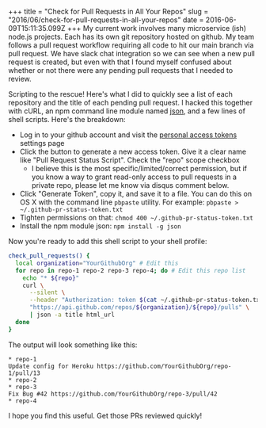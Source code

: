 +++
title = "Check for Pull Requests in All Your Repos"
slug = "2016/06/check-for-pull-requests-in-all-your-repos"
date = 2016-06-09T15:11:35.099Z
+++
My current work involves many microservice (ish) node.js projects. Each has its own git repository hosted on github. My team follows a pull request workflow requiring all code to hit our main branch via pull request. We have slack chat integration so we can see when a new pull request is created, but even with that I found myself confused about whether or not there were any pending pull requests that I needed to review.

Scripting to the rescue! Here's what I did to quickly see a list of each repository and the title of each pending pull request. I hacked this together with cURL, an npm command line module named [json](https://www.npmjs.com/package/json),  and a few lines of shell scripts. Here's the breakdown:

- Log in to your github account and visit the [personal access tokens](https://github.com/settings/tokens) settings page
- Click the button to generate a new access token. Give it a clear name like "Pull Request Status Script". Check the "repo" scope checkbox
  - I believe this is the most specific/limited/correct permission, but if you know a way to grant read-only access to pull requests in a private repo, please let me know via disqus comment below.
- Click "Generate Token", copy it, and save it to a file. You can do this on OS X with the command line `pbpaste` utility. For example: `pbpaste > ~/.github-pr-status-token.txt`
- Tighten permissions on that: `chmod 400 ~/.github-pr-status-token.txt`
- Install the npm module json: `npm install -g json`

Now you're ready to add this shell script to your shell profile:

```sh
check_pull_requests() {
  local organization="YourGithubOrg" # Edit this
  for repo in repo-1 repo-2 repo-3 repo-4; do # Edit this repo list
    echo "* ${repo}"
    curl \
      --silent \
      --header "Authorization: token $(cat ~/.github-pr-status-token.txt)" \
      "https://api.github.com/repos/${organization}/${repo}/pulls" \
      | json -a title html_url
  done
}
```

The output will look something like this:

```
* repo-1
Update config for Heroku https://github.com/YourGithubOrg/repo-1/pull/13
* repo-2
* repo-3
Fix Bug #42 https://github.com/YourGithubOrg/repo-3/pull/42
* repo-4
```

I hope you find this useful. Get those PRs reviewed quickly!
